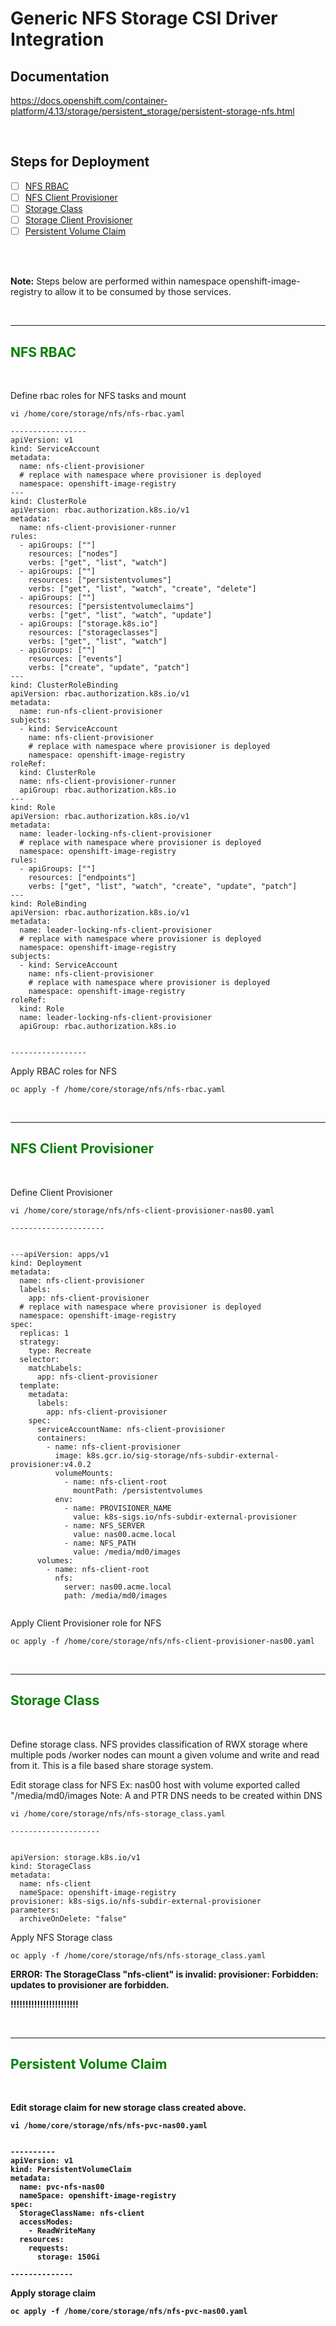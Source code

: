 # Generic NFS Storage CSI Driver Integration


## Documentation

https://docs.openshift.com/container-platform/4.13/storage/persistent_storage/persistent-storage-nfs.html


<br>

## Steps for Deployment
- [ ] [NFS RBAC](#NFS-RBAC)
- [ ] [NFS Client Provisioner](#NFS-Client-Provisioner)
- [ ] [Storage Class](#Storage-Class)
- [ ] [Storage Client Provisioner](#Storage-Client-Provisioner)
- [ ] [Persistent Volume Claim](#Persistent-Volume-Claim)

</br>
</br>

<b> Note:</b>  Steps below are performed within namespace openshift-image-registry to allow it to be consumed by those services.

<br>

------
## <span style="color:green"><b>NFS RBAC</span></b>

<br>

Define rbac roles for NFS tasks and mount 

```
vi /home/core/storage/nfs/nfs-rbac.yaml

-----------------
apiVersion: v1
kind: ServiceAccount
metadata:
  name: nfs-client-provisioner
  # replace with namespace where provisioner is deployed
  namespace: openshift-image-registry
---
kind: ClusterRole
apiVersion: rbac.authorization.k8s.io/v1
metadata:
  name: nfs-client-provisioner-runner
rules:
  - apiGroups: [""]
    resources: ["nodes"]
    verbs: ["get", "list", "watch"]
  - apiGroups: [""]
    resources: ["persistentvolumes"]
    verbs: ["get", "list", "watch", "create", "delete"]
  - apiGroups: [""]
    resources: ["persistentvolumeclaims"]
    verbs: ["get", "list", "watch", "update"]
  - apiGroups: ["storage.k8s.io"]
    resources: ["storageclasses"]
    verbs: ["get", "list", "watch"]
  - apiGroups: [""]
    resources: ["events"]
    verbs: ["create", "update", "patch"]
---
kind: ClusterRoleBinding
apiVersion: rbac.authorization.k8s.io/v1
metadata:
  name: run-nfs-client-provisioner
subjects:
  - kind: ServiceAccount
    name: nfs-client-provisioner
    # replace with namespace where provisioner is deployed
    namespace: openshift-image-registry
roleRef:
  kind: ClusterRole
  name: nfs-client-provisioner-runner
  apiGroup: rbac.authorization.k8s.io
---
kind: Role
apiVersion: rbac.authorization.k8s.io/v1
metadata:
  name: leader-locking-nfs-client-provisioner
  # replace with namespace where provisioner is deployed
  namespace: openshift-image-registry
rules:
  - apiGroups: [""]
    resources: ["endpoints"]
    verbs: ["get", "list", "watch", "create", "update", "patch"]
---
kind: RoleBinding
apiVersion: rbac.authorization.k8s.io/v1
metadata:
  name: leader-locking-nfs-client-provisioner
  # replace with namespace where provisioner is deployed
  namespace: openshift-image-registry
subjects:
  - kind: ServiceAccount
    name: nfs-client-provisioner
    # replace with namespace where provisioner is deployed
    namespace: openshift-image-registry
roleRef:
  kind: Role
  name: leader-locking-nfs-client-provisioner
  apiGroup: rbac.authorization.k8s.io


-----------------
```

Apply RBAC roles for NFS

```
oc apply -f /home/core/storage/nfs/nfs-rbac.yaml
```



<br>

------
## <span style="color:green"><b>NFS Client Provisioner</span></b>

<br>

Define Client Provisioner

```
vi /home/core/storage/nfs/nfs-client-provisioner-nas00.yaml

---------------------


---apiVersion: apps/v1
kind: Deployment
metadata:
  name: nfs-client-provisioner
  labels:
    app: nfs-client-provisioner
  # replace with namespace where provisioner is deployed
  namespace: openshift-image-registry
spec:
  replicas: 1
  strategy:
    type: Recreate
  selector:
    matchLabels:
      app: nfs-client-provisioner
  template:
    metadata:
      labels:
        app: nfs-client-provisioner
    spec:
      serviceAccountName: nfs-client-provisioner
      containers:
        - name: nfs-client-provisioner
          image: k8s.gcr.io/sig-storage/nfs-subdir-external-provisioner:v4.0.2
          volumeMounts:
            - name: nfs-client-root
              mountPath: /persistentvolumes
          env:
            - name: PROVISIONER_NAME
              value: k8s-sigs.io/nfs-subdir-external-provisioner
            - name: NFS_SERVER
              value: nas00.acme.local
            - name: NFS_PATH
              value: /media/md0/images
      volumes:
        - name: nfs-client-root
          nfs:
            server: nas00.acme.local
            path: /media/md0/images


```

Apply Client Provisioner role for NFS

```
oc apply -f /home/core/storage/nfs/nfs-client-provisioner-nas00.yaml

```

<br>

------
## <span style="color:green"><b>Storage Class</span></b>

<br>

Define storage class.  NFS provides classification of RWX storage where multiple pods /worker nodes can mount a given volume and write and read from it.  This is a file based share storage system.

Edit storage class for NFS Ex: nas00 host with volume exported called "/media/md0/images
Note: A and PTR DNS needs to be created within DNS


```
vi /home/core/storage/nfs/nfs-storage_class.yaml

--------------------


apiVersion: storage.k8s.io/v1
kind: StorageClass
metadata:
  name: nfs-client
  nameSpace: openshift-image-registry
provisioner: k8s-sigs.io/nfs-subdir-external-provisioner
parameters:
  archiveOnDelete: "false"

```


Apply NFS Storage class

```
oc apply -f /home/core/storage/nfs/nfs-storage_class.yaml

```

<b> ERROR:  The StorageClass "nfs-client" is invalid: provisioner: Forbidden: updates to provisioner are forbidden.

!!!!!!!!!!!!!!!!!!!!!!!

</br>

------
## <span style="color:green"><b>Persistent Volume Claim</span></b>

<br>

Edit storage claim for new storage class created above.

```
vi /home/core/storage/nfs/nfs-pvc-nas00.yaml


----------
apiVersion: v1
kind: PersistentVolumeClaim
metadata:
  name: pvc-nfs-nas00
  nameSpace: openshift-image-registry
spec:
  StorageClassName: nfs-client
  accessModes:
    - ReadWriteMany
  resources:
    requests:
      storage: 150Gi

--------------

```


Apply storage claim

```
oc apply -f /home/core/storage/nfs/nfs-pvc-nas00.yaml

```


